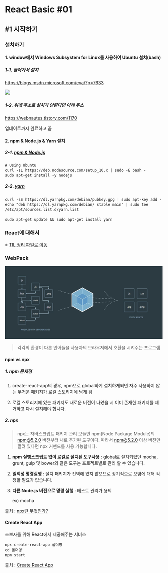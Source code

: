 # React Basic #01

## #1 시작하기

### 설치하기

#### 1. window에서 Windows Subsystem for Linux를 사용하여 Ubuntu 설치(bash)

##### 1-1. 들어가서 설치

https://blogs.msdn.microsoft.com/eva/?p=7633

![](https://msdnshared.blob.core.windows.net/media/2016/04/setting3.png)

##### 1-2. 위에 주소로 설치가 안된다면 아래 주소

https://webnautes.tistory.com/1170

업데이트까지 완료하고 끝

#### 2. npm & Node.js & Yarn 설치

##### 2-1. [npm & Node.js](https://github.com/nodesource/distributions/blob/master/README.md#deb)

```
# Using Ubuntu
curl -sL https://deb.nodesource.com/setup_10.x | sudo -E bash -
sudo apt-get install -y nodejs
```

##### 2-2. [yarn](https://yarnpkg.com/en/docs/install#debian-stable)

```
curl -sS https://dl.yarnpkg.com/debian/pubkey.gpg | sudo apt-key add -
echo "deb https://dl.yarnpkg.com/debian/ stable main" | sudo tee /etc/apt/sources.list.d/yarn.list

sudo apt-get update && sudo apt-get install yarn
```

### React에 대해서

※ [TIL 정리 파일로 이동](../../../HandBook/03.LibraryEtc/learned_08_React.md)

### WebPack

![WebPack](../../../HandBook/사진자료/WebPack.JPG)

> 각각의 환경이 다른 언어들을 사용자의 브라우저에서 호환을 시켜주는 프로그램

#### npm vs npx

##### 1. npm 문제점

1. create-react-app의 경우, npm으로 global하게 설치하게되면 자주 사용하지 않는 무거운 패키지가 로컬 스토리지에 남게 됨

2. 로컬 스토리지에 있는 패키지도 새로운 버전이 나왔을 시 이미 존재한 패키지를 제거하고 다시 설치해야 합니다.


##### 2. npx
> npx는 자바스크립트 패키지 관리 모듈인 npm(Node Package Module)의 npm@5.2.0 버전부터 새로 추가된 도구이다. 따라서 npm@5.2.0 이상 버전만 깔려 있다면 npx 커맨드를 사용 가능합니다.

1. **npm 실행스크립트 없이 로컬로 설치된 도구사용** : global로 설치되었던 mocha, grunt, gulp 및 bower와 같은 도구는 프로젝트별로 관리 할 수 ​​있습니다.

2. **일회성 명령실행** : 설치 패키지가 전역에 있지 않으므로 장기적으로 오염에 대해 걱정할 필요가 없습니다.

3. **다른 Node.js 버전으로 명령 실행** : 테스트 관리가 용의

    ex) mocha


출처 : [npx란 무엇인가?](https://geonlee.tistory.com/32)

#### Create React App

초보자를 위해 React에서 제공해주는 서비스

```
npx create-react-app 폴더명
cd 폴더명
npm start
```

출처 : [Create React App](https://github.com/facebook/create-react-app)